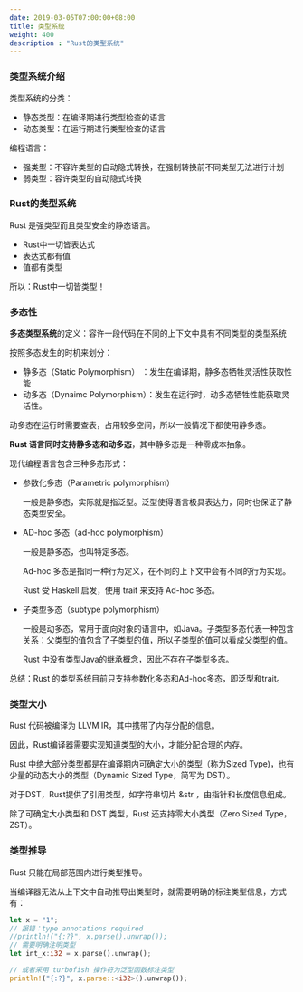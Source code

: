 ```yaml
---
date: 2019-03-05T07:00:00+08:00
title: 类型系统
weight: 400
description : "Rust的类型系统"
---
```


### 类型系统介绍

类型系统的分类：

- 静态类型：在编译期进行类型检查的语言
- 动态类型：在运行期进行类型检查的语言

编程语言：

- 强类型：不容许类型的自动隐式转换，在强制转换前不同类型无法进行计划
- 弱类型：容许类型的自动隐式转换

### Rust的类型系统

Rust 是强类型而且类型安全的静态语言。

- Rust中一切皆表达式
- 表达式都有值
- 值都有类型

所以：Rust中一切皆类型！

### 多态性

**多态类型系统**的定义：容许一段代码在不同的上下文中具有不同类型的类型系统

按照多态发生的时机来划分：

- 静多态（Static Polymorphism） ：发生在编译期，静多态牺牲灵活性获取性能
- 动多态（Dynaimc Polymorphism）：发生在运行时，动多态牺牲性能获取灵活性。

动多态在运行时需要查表，占用较多空间，所以一般情况下都使用静多态。

**Rust 语言同时支持静多态和动多态**，其中静多态是一种零成本抽象。

现代编程语言包含三种多态形式：

- 参数化多态（Parametric polymorphism）
	
	一般是静多态，实际就是指泛型。泛型使得语言极具表达力，同时也保证了静态类型安全。

- AD-hoc 多态（ad-hoc polymorphism）

	一般是静多态，也叫特定多态。
	
	Ad-hoc 多态是指同一种行为定义，在不同的上下文中会有不同的行为实现。
	
	Rust 受 Haskell 启发，使用 trait 来支持 Ad-hoc 多态。

- 子类型多态（subtype polymorphism）

	一般是动多态，常用于面向对象的语言中，如Java。子类型多态代表一种包含关系：父类型的值包含了子类型的值，所以子类型的值可以看成父类型的值。
	
	Rust 中没有类型Java的继承概念，因此不存在子类型多态。
	
总结：Rust 的类型系统目前只支持参数化多态和Ad-hoc多态，即泛型和trait。

### 类型大小

Rust 代码被编译为 LLVM IR，其中携带了内存分配的信息。

因此，Rust编译器需要实现知道类型的大小，才能分配合理的内存。

Rust 中绝大部分类型都是在编译期内可确定大小的类型（称为Sized Type)，也有少量的动态大小的类型（Dynamic Sized Type，简写为 DST）。

对于DST，Rust提供了引用类型，如字符串切片 &str ，由指针和长度信息组成。

除了可确定大小类型和 DST 类型，Rust 还支持零大小类型（Zero Sized Type， ZST）。

### 类型推导

Rust 只能在局部范围内进行类型推导。

当编译器无法从上下文中自动推导出类型时，就需要明确的标注类型信息，方式有：

```rust
let x = "1";
// 报错：type annotations required
//println!("{:?}", x.parse().unwrap());
// 需要明确注明类型
let int_x:i32 = x.parse().unwrap();

// 或者采用 turbofish 操作符为泛型函数标注类型
println!("{:?}", x.parse::<i32>().unwrap());
```




